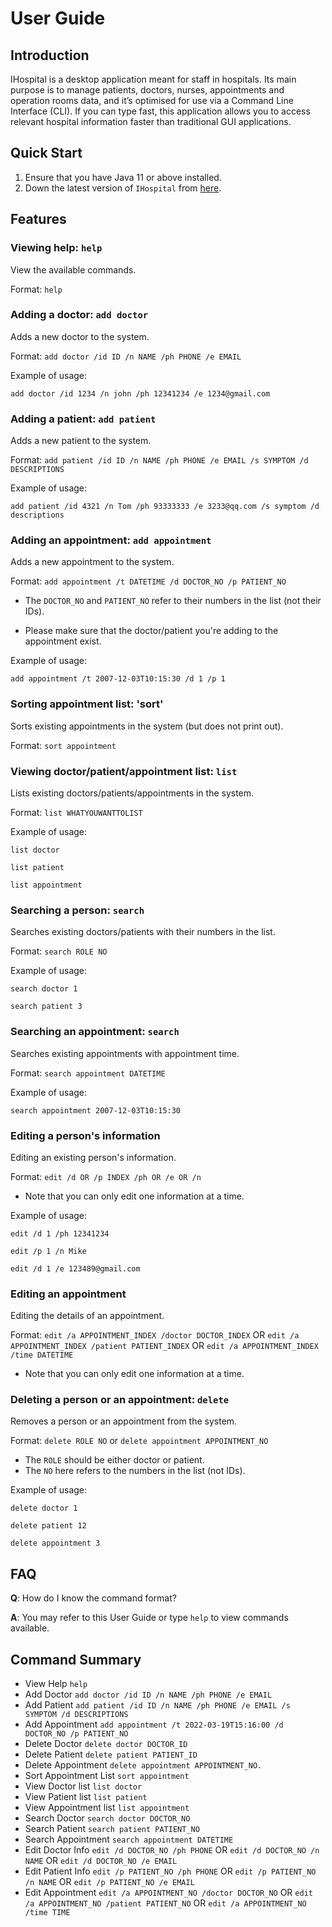 # User Guide

## Introduction

IHospital is a desktop application meant for staff in hospitals. 
Its main purpose is to manage patients, doctors, nurses, appointments and operation rooms data, 
and it’s optimised for use via a Command Line Interface (CLI). If you can type fast, 
this application allows you to access relevant hospital information faster than traditional GUI applications.

## Quick Start

1. Ensure that you have Java 11 or above installed.
1. Down the latest version of `IHospital` from [here](https://github.com/AY2122S2-CS2113-T11-2/tp/releases).

## Features 

### Viewing help: `help`
View the available commands.

Format: `help`

### Adding a doctor: `add doctor`
Adds a new doctor to the system.

Format: `add doctor /id ID /n NAME /ph PHONE /e EMAIL`

Example of usage: 

`add doctor /id 1234 /n john /ph 12341234 /e 1234@gmail.com`


### Adding a patient: `add patient`
Adds a new patient to the system.

Format: `add patient /id ID /n NAME /ph PHONE /e EMAIL /s SYMPTOM /d DESCRIPTIONS`

Example of usage:

`add patient /id 4321 /n Tom /ph 93333333 /e 3233@qq.com /s symptom /d descriptions`


### Adding an appointment: `add appointment`
Adds a new appointment to the system.

Format: `add appointment /t DATETIME /d DOCTOR_NO /p PATIENT_NO`

* The `DOCTOR_NO` and `PATIENT_NO` refer to their numbers in the list (not their IDs).

* Please make sure that the doctor/patient you're adding to the appointment exist.

Example of usage:

`add appointment /t 2007-12-03T10:15:30 /d 1 /p 1`

### Sorting appointment list: 'sort'
Sorts existing appointments in the system (but does not print out).

Format: `sort appointment`

### Viewing doctor/patient/appointment list: `list`
Lists existing doctors/patients/appointments in the system.

Format: `list WHATYOUWANTTOLIST`

Example of usage:

`list doctor`

`list patient`

`list appointment`

### Searching a person: `search`
Searches existing doctors/patients with their numbers in the list.

Format: `search ROLE NO`

Example of usage:

`search doctor 1`

`search patient 3`

### Searching an appointment: `search`
Searches existing appointments with appointment time.

Format: `search appointment DATETIME`

Example of usage: 

`search appointment 2007-12-03T10:15:30`

### Editing a person's information
Editing an existing person's information.

Format: `edit /d OR /p INDEX /ph OR /e OR /n`

* Note that you can only edit one information at a time.

Example of usage:

`edit /d 1 /ph 12341234`

`edit /p 1 /n Mike`

`edit /d 1 /e 123489@gmail.com`

### Editing an appointment
Editing the details of an appointment.

Format: `edit /a APPOINTMENT_INDEX /doctor DOCTOR_INDEX` OR `edit /a APPOINTMENT_INDEX /patient PATIENT_INDEX` OR `edit /a APPOINTMENT_INDEX /time DATETIME`

* Note that you can only edit one information at a time.

### Deleting a person or an appointment: `delete`
Removes a person or an appointment from the system.

Format: `delete ROLE NO` or `delete appointment APPOINTMENT_NO`

* The `ROLE` should be either doctor or patient.
* The `NO` here refers to the numbers in the list (not IDs).

Example of usage:

`delete doctor 1`

`delete patient 12`

`delete appointment 3`


## FAQ

**Q**: How do I know the command format? 

**A**: You may refer to this User Guide or type `help` to view commands available.

## Command Summary

* View Help `help`
* Add Doctor `add doctor /id ID /n NAME /ph PHONE /e EMAIL`
* Add Patient `add patient /id ID /n NAME /ph PHONE /e EMAIL /s SYMPTOM /d DESCRIPTIONS`
* Add Appointment `add appointment /t 2022-03-19T15:16:00 /d DOCTOR_NO /p PATIENT_NO`
* Delete Doctor `delete doctor DOCTOR_ID`
* Delete Patient `delete patient PATIENT_ID`
* Delete Appointment `delete appointment APPOINTMENT_NO.`
* Sort Appointment List `sort appointment`
* View Doctor list `list doctor`
* View Patient list `list patient`
* View Appointment list `list appointment`
* Search Doctor `search doctor DOCTOR_NO`
* Search Patient `search patient PATIENT_NO`
* Search Appointment `search appointment DATETIME`
* Edit Doctor Info `edit /d DOCTOR_NO /ph PHONE` OR `edit /d DOCTOR_NO /n NAME` OR `edit /d DOCTOR_NO /e EMAIL`
* Edit Patient Info `edit /p PATIENT_NO /ph PHONE` OR `edit /p PATIENT_NO /n NAME` OR `edit /p PATIENT_NO /e EMAIL`
* Edit Appointment `edit /a APPOINTMENT_NO /doctor DOCTOR_NO` OR `edit /a APPOINTMENT_NO /patient PATIENT_NO` OR `edit /a APPOINTMENT_NO /time TIME`
